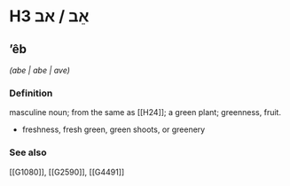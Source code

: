 # H3 אֵב / אב

## ʼêb

_(abe | abe | ave)_

### Definition

masculine noun; from the same as [[H24]]; a green plant; greenness, fruit.

- freshness, fresh green, green shoots, or greenery
### See also

[[G1080]], [[G2590]], [[G4491]]


